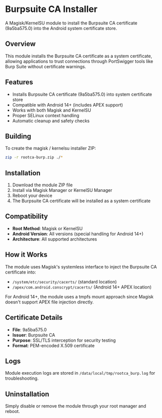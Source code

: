 # Burpsuite CA Installer

A Magisk/KernelSU module to install the Burpsuite CA certificate (9a5ba575.0) into the Android system certificate store.

## Overview

This module installs the Burpsuite CA certificate as a system certificate, allowing applications to trust connections through PortSwigger tools like Burp Suite without certificate warnings.

## Features

- Installs Burpsuite CA certificate (9a5ba575.0) into system certificate store
- Compatible with Android 14+ (includes APEX support)
- Works with both Magisk and KernelSU
- Proper SELinux context handling
- Automatic cleanup and safety checks

## Building

To create the magisk / kernelsu installer ZIP:
```bash
zip -r rootca-burp.zip ./*
```

## Installation

1. Download the module ZIP file
2. Install via Magisk Manager or KernelSU Manager
3. Reboot your device
4. The Burpsuite CA certificate will be installed as a system certificate

## Compatibility

- **Root Method**: Magisk or KernelSU
- **Android Version**: All versions (special handling for Android 14+)
- **Architecture**: All supported architectures

## How it Works

The module uses Magisk's systemless interface to inject the Burpsuite CA certificate into:
- `/system/etc/security/cacerts/` (standard location)
- `/apex/com.android.conscrypt/cacerts/` (Android 14+ APEX location)

For Android 14+, the module uses a tmpfs mount approach since Magisk doesn't support APEX file injection directly.

## Certificate Details

- **File**: 9a5ba575.0
- **Issuer**: Burpsuite CA
- **Purpose**: SSL/TLS interception for security testing
- **Format**: PEM-encoded X.509 certificate

## Logs

Module execution logs are stored in `/data/local/tmp/rootca_burp.log` for troubleshooting.

## Uninstallation

Simply disable or remove the module through your root manager and reboot.